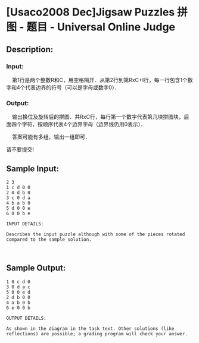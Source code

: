 # [Usaco2008 Dec]Jigsaw Puzzles 拼图 - 题目 - Universal Online Judge

## Description: 



### Input: 

    第1行是两个整数R和C，用空格隔开．从第2行到第RxC+I行，每一行包含1个数字和4个代表边界的符号（可以是字母或数字0）．

### Output: 



    输出换位及旋转后的拼图．共RxC行，每行第一个数字代表第几块拼图块，后面四个字符，按顺序代表4个边界字母（边界线仍用0表示）．

    答案可能有多组，输出一组即可．

请不要提交!


## Sample Input: 
```
2 3
1 c d 0 0
2 0 d b 0
3 c 0 d a
4 b a b 0
5 d 0 0 e
6 0 0 b e

INPUT DETAILS:

Describes the input puzzle although with some of the pieces rotated
compared to the sample solution.



```

## Sample Output: 
```
1 0 c d 0
3 0 d a c
5 0 0 e d
2 d b 0 0
4 a b 0 b
6 e 0 0 b

OUTPUT DETAILS:

As shown in the diagram in the task text. Other solutions (like
reflections) are possible; a grading program will check your answer.


```
